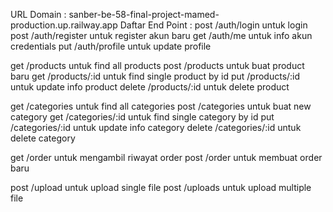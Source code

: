 URL Domain : sanber-be-58-final-project-mamed-production.up.railway.app
Daftar End Point :
post        /auth/login             untuk login
post        /auth/register          untuk register akun baru
get         /auth/me                untuk info akun credentials 
put         /auth/profile           untuk update profile

get         /products               untuk find all products
post        /products               untuk buat product baru
get         /products/:id           untuk find single product by id
put         /products/:id           untuk update info product
delete      /products/:id           untuk delete product

get         /categories             untuk find all categories
post        /categories             untuk buat new category
get         /categories/:id         untuk find single category by id
put         /categories/:id         untuk update info category
delete      /categories/:id         untuk delete category

get         /order                  untuk mengambil riwayat order
post        /order                  untuk membuat order baru

post        /upload                 untuk upload single file
post        /uploads                untuk upload multiple file